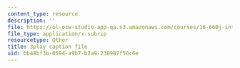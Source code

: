 ```yaml
---
content_type: resource
description: ''
file: https://ol-ocw-studio-app-qa.s3.amazonaws.com/courses/16-660j-introduction-to-lean-six-sigma-methods-january-iap-2012/bb48bf3b0594a9b7b2a9230987f50c6e_8RlA0D6cjDc.srt
file_type: application/x-subrip
resourcetype: Other
title: 3play caption file
uid: bb48bf3b-0594-a9b7-b2a9-230987f50c6e
---
```

